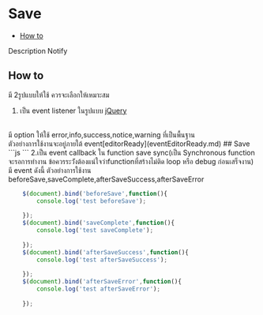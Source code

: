 # Save
  - [How to](#how-to) 


Description Notify

<a name="how-to"></a>
## How to
มี 2รูปแบบให้ใช้ ควรจะเลือกให้เหมาะสม
1. เป็น event listener ในรูปแบบ [jQuery](https://api.jquery.com/category/events/) 


<br>
มี option ให้ใช้ error,info,success,notice,warning ที่เป็นพื้นฐาน
<br>
ตัวอย่างการใช้งานจะอยู่ภายใต้ event[editorReady](eventEditorReady.md)
## Save 
```js
<script>
$(function() {
    $(document).bind('editorReady',function(){
        $('#saveall').click(function(){
            alert('social ')
        })
    })
})
</script>
```
2.เป็น event callback ใน function save sync(เป็น Synchronous function จะรอการทำงาน ข้อควรระว่ังต้องแน่ใจว่าfunctionที่สร้างไม่ติด loop หรือ debug ก่อนเสร็จงาน)
<br>
มี event ดังนี้ 
ตัวอย่างการใช้งาน beforeSave,saveComplete,afterSaveSuccess,afterSaveError

```js
	$(document).bind('beforeSave',function(){
        console.log('test beforeSave');
		
    });
    $(document).bind('saveComplete',function(){
        console.log('test saveComplete');
		
    });
    $(document).bind('afterSaveSuccess',function(){
        console.log('test afterSaveSuccess');
		
    });
    $(document).bind('afterSaveError',function(){
        console.log('test afterSaveError');
		
	});
```



